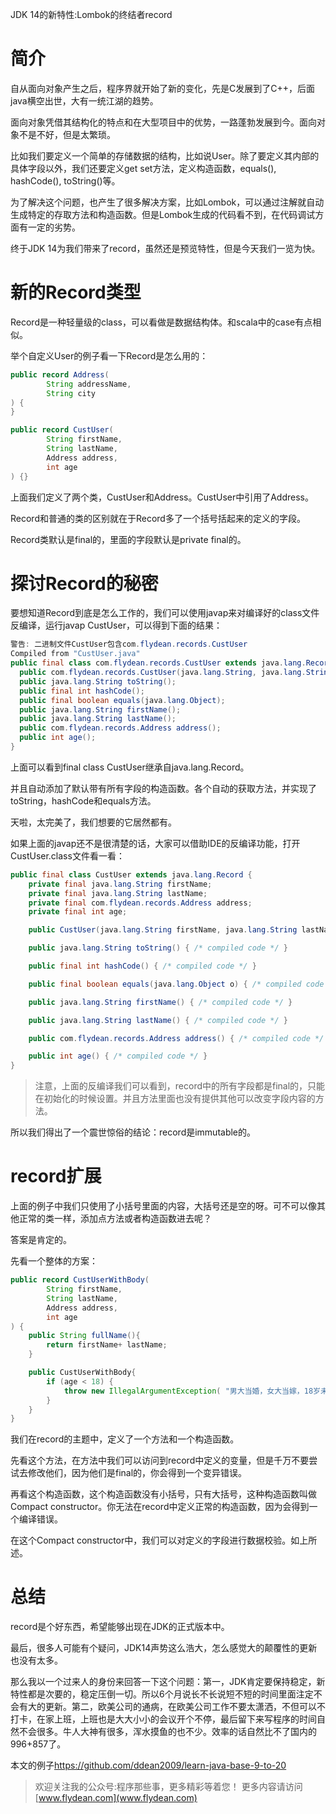 JDK 14的新特性:Lombok的终结者record

# 简介

自从面向对象产生之后，程序界就开始了新的变化，先是C发展到了C++，后面java横空出世，大有一统江湖的趋势。

面向对象凭借其结构化的特点和在大型项目中的优势，一路蓬勃发展到今。面向对象不是不好，但是太繁琐。

比如我们要定义一个简单的存储数据的结构，比如说User。除了要定义其内部的具体字段以外，我们还要定义get set方法，定义构造函数，equals(), hashCode(), toString()等。

为了解决这个问题，也产生了很多解决方案，比如Lombok，可以通过注解就自动生成特定的存取方法和构造函数。但是Lombok生成的代码看不到，在代码调试方面有一定的劣势。

终于JDK 14为我们带来了record，虽然还是预览特性，但是今天我们一览为快。

# 新的Record类型

Record是一种轻量级的class，可以看做是数据结构体。和scala中的case有点相似。

举个自定义User的例子看一下Record是怎么用的：

~~~java
public record Address(
        String addressName,
        String city
) {
}
~~~

~~~java
public record CustUser(
        String firstName,
        String lastName,
        Address address,
        int age
) {}
~~~

上面我们定义了两个类，CustUser和Address。CustUser中引用了Address。

Record和普通的类的区别就在于Record多了一个括号括起来的定义的字段。

Record类默认是final的，里面的字段默认是private final的。

# 探讨Record的秘密

要想知道Record到底是怎么工作的，我们可以使用javap来对编译好的class文件反编译，运行javap CustUser，可以得到下面的结果：

~~~java
警告: 二进制文件CustUser包含com.flydean.records.CustUser
Compiled from "CustUser.java"
public final class com.flydean.records.CustUser extends java.lang.Record {
  public com.flydean.records.CustUser(java.lang.String, java.lang.String, com.flydean.records.Address, int);
  public java.lang.String toString();
  public final int hashCode();
  public final boolean equals(java.lang.Object);
  public java.lang.String firstName();
  public java.lang.String lastName();
  public com.flydean.records.Address address();
  public int age();
}

~~~

上面可以看到final class CustUser继承自java.lang.Record。

并且自动添加了默认带有所有字段的构造函数。各个自动的获取方法，并实现了toString，hashCode和equals方法。

天啦，太完美了，我们想要的它居然都有。

如果上面的javap还不是很清楚的话，大家可以借助IDE的反编译功能，打开CustUser.class文件看一看：

~~~java
public final class CustUser extends java.lang.Record {
    private final java.lang.String firstName;
    private final java.lang.String lastName;
    private final com.flydean.records.Address address;
    private final int age;

    public CustUser(java.lang.String firstName, java.lang.String lastName, com.flydean.records.Address address, int age) { /* compiled code */ }

    public java.lang.String toString() { /* compiled code */ }

    public final int hashCode() { /* compiled code */ }

    public final boolean equals(java.lang.Object o) { /* compiled code */ }

    public java.lang.String firstName() { /* compiled code */ }

    public java.lang.String lastName() { /* compiled code */ }

    public com.flydean.records.Address address() { /* compiled code */ }

    public int age() { /* compiled code */ }
}
~~~

> 注意，上面的反编译我们可以看到，record中的所有字段都是final的，只能在初始化的时候设置。并且方法里面也没有提供其他可以改变字段内容的方法。

所以我们得出了一个震世惊俗的结论：record是immutable的。

# record扩展

上面的例子中我们只使用了小括号里面的内容，大括号还是空的呀。可不可以像其他正常的类一样，添加点方法或者构造函数进去呢？

答案是肯定的。

先看一个整体的方案：

~~~java
public record CustUserWithBody(
        String firstName,
        String lastName,
        Address address,
        int age
) {
    public String fullName(){
        return firstName+ lastName;
    }

    public CustUserWithBody{
        if (age < 18) {
            throw new IllegalArgumentException( "男大当婚，女大当嫁，18岁未到，不许出嫁!");
        }
    }
}
~~~

我们在record的主题中，定义了一个方法和一个构造函数。

先看这个方法，在方法中我们可以访问到record中定义的变量，但是千万不要尝试去修改他们，因为他们是final的，你会得到一个变异错误。

再看这个构造函数，这个构造函数没有小括号，只有大括号，这种构造函数叫做Compact constructor。你无法在record中定义正常的构造函数，因为会得到一个编译错误。

在这个Compact constructor中，我们可以对定义的字段进行数据校验。如上所述。

# 总结

record是个好东西，希望能够出现在JDK的正式版本中。

最后，很多人可能有个疑问，JDK14声势这么浩大，怎么感觉大的颠覆性的更新也没有太多。

那么我以一个过来人的身份来回答一下这个问题：第一，JDK肯定要保持稳定，新特性都是次要的，稳定压倒一切。所以6个月说长不长说短不短的时间里面注定不会有大的更新。第二，欧美公司的通病，在欧美公司工作不要太潇洒，不但可以不打卡，在家上班，上班也是大大小小的会议开个不停，最后留下来写程序的时间自然不会很多。牛人大神有很多，浑水摸鱼的也不少。效率的话自然比不了国内的996+857了。

本文的例子[https://github.com/ddean2009/learn-java-base-9-to-20
](https://github.com/ddean2009/learn-java-base-9-to-20)

> 欢迎关注我的公众号:程序那些事，更多精彩等着您！
> 更多内容请访问 [www.flydean.com](www.flydean.com)


